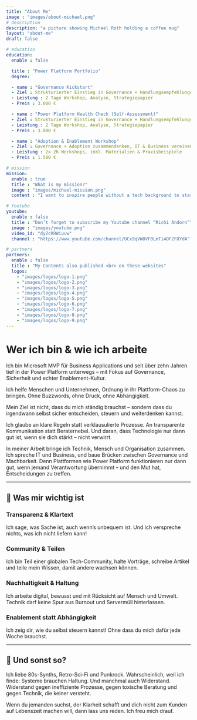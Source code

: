 ```yaml
---
title: "About Me"
image : "images/about-michael.png"
# description
description: "a picture showing Michael Roth holding a coffee mug"
layout: "about-me"
draft: false

# education
education:
  enable : false

  title : "Power Platform Portfolio"
  degree:

  - name : "Governance Kickstart"
  - Ziel : Strukturierter Einstieg in Governance + Handlungsempfehlungen  
  - Leistung : 2 Tage Workshop, Analyse, Strategiepapier  
  - Preis : 3.000 €

  - name : "Power Platform Health Check (Self-Assessment)"
  - Ziel : Strukturierter Einstieg in Governance + Handlungsempfehlungen  
  - Leistung : 2 Tage Workshop, Analyse, Strategiepapier  
  - Preis : 3.000 €

  - name : "Adoption & Enablement Workshop"
  - Ziel : Governance + Adoption zusammendenken, IT & Business vereinen  
  - Leistung : 2x 2h Workshops, inkl. Materialien & Praxisbeispiele  
  - Preis : 1.500 €

# mission
mission:
  enable : true
  title : "What is my mission?"
  image : "images/michael-mission.png"
  content : "I want to inspire people without a tech background to start their own journey into the tech world. <br>I'm a tech person by choice. That means, I didn't have a technical background to begin with until I decided (in my thirties) to learn everything around tech that seems relevant to me. In order to learn, I write. It helps me understand this complex stuff. With my blog I want to deliver instructions and helpful content for every beginner out there."

# Youtube
youtube:
  enable : false
  title : "Don’t forget to subscribe my Youtube channel “Richi Andorn”"
  image : "images/youtube.png"
  video_id: "dyZcRRWiuuw"
  channel : "https://www.youtube.com/channel/UCx9qVW8VF0LmTi4OF2F8YdA"

# partners
partners:
  enable : false
  title : "My Contents also published <br> on these websites"
  logos:
    - "images/logos/logo-1.png"
    - "images/logos/logo-2.png"
    - "images/logos/logo-3.png"
    - "images/logos/logo-4.png"
    - "images/logos/logo-5.png"
    - "images/logos/logo-6.png"
    - "images/logos/logo-7.png"
    - "images/logos/logo-8.png"
    - "images/logos/logo-9.png"
---
```


# Wer ich bin & wie ich arbeite

Ich bin Microsoft MVP für Business Applications und seit über zehn Jahren tief in der Power Platform unterwegs – mit Fokus auf Governance, Sicherheit und echter Enablement-Kultur.

Ich helfe Menschen und Unternehmen, Ordnung in ihr Plattform-Chaos zu bringen. Ohne Buzzwords, ohne Druck, ohne Abhängigkeit.

Mein Ziel ist nicht, dass du mich ständig brauchst – sondern dass du irgendwann selbst sicher entscheiden, steuern und weiterdenken kannst.

Ich glaube an klare Regeln statt verklausulierte Prozesse. An transparente Kommunikation statt Beraternebel. Und daran, dass Technologie nur dann gut ist, wenn sie dich stärkt – nicht verwirrt.

In meiner Arbeit bringe ich Technik, Mensch und Organisation zusammen. Ich spreche IT und Business, und baue Brücken zwischen Governance und Machbarkeit. Denn Plattformen wie Power Platform funktionieren nur dann gut, wenn jemand Verantwortung übernimmt – und den Mut hat, Entscheidungen zu treffen.

---

## 🤝 Was mir wichtig ist

### Transparenz & Klartext  
Ich sage, was Sache ist, auch wenn’s unbequem ist. Und ich verspreche nichts, was ich nicht liefern kann!

### Community & Teilen  
Ich bin Teil einer globalen Tech-Community, halte Vorträge, schreibe Artikel und teile mein Wissen, damit andere wachsen können.

### Nachhaltigkeit & Haltung  
Ich arbeite digital, bewusst und mit Rücksicht auf Mensch und Umwelt. Technik darf keine Spur aus Burnout und Servermüll hinterlassen.

### Enablement statt Abhängigkeit  
Ich zeig dir, wie du selbst steuern kannst! Ohne dass du mich dafür jede Woche brauchst.

---

## 👾 Und sonst so?

Ich liebe 80s-Synths, Retro-Sci-Fi und Punkrock. Wahrscheinlich, weil ich finde: Systeme brauchen Haltung. Und manchmal auch Widerstand. Widerstand gegen ineffiziente Prozesse, gegen toxische Beratung und gegen Technik, die keiner versteht.

Wenn du jemanden suchst, der Klarheit schafft und dich nicht zum Kunden auf Lebenszeit machen will, dann lass uns reden. Ich freu mich drauf.